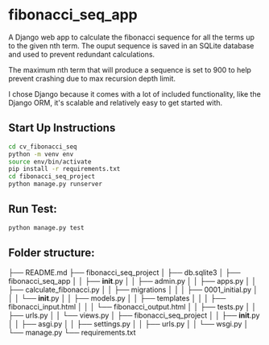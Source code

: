 # fibonacci_seq_app

A Django web app to calculate the fibonacci sequence for all the terms up to the given nth term. 
The ouput sequence is saved in an SQLite database and used to prevent redundant calculations. 

The maximum nth term that will produce a sequence is set to 900 to help prevent crashing due to max recursion depth limit. 

I chose Django because it comes with a lot of included functionality, like the Django ORM, it's scalable and relatively easy to get started with. 


## Start Up Instructions

```bash
cd cv_fibonacci_seq
python -m venv env
source env/bin/activate
pip install -r requirements.txt
cd fibonacci_seq_project
python manage.py runserver
```


## Run Test:
```bash
python manage.py test
```

## Folder structure:

├── README.md
├── fibonacci_seq_project
│   ├── db.sqlite3
│   ├── fibonacci_seq_app
│   │   ├── __init__.py
│   │   ├── admin.py
│   │   ├── apps.py
│   │   ├── calculate_fibonacci.py
│   │   ├── migrations
│   │   │   ├── 0001_initial.py
│   │   │   └── __init__.py
│   │   ├── models.py
│   │   ├── templates
│   │   │   ├── fibonacci_input.html
│   │   │   └── fibonacci_output.html
│   │   ├── tests.py
│   │   ├── urls.py
│   │   └── views.py
│   ├── fibonacci_seq_project
│   │   ├── __init__.py
│   │   ├── asgi.py
│   │   ├── settings.py
│   │   ├── urls.py
│   │   └── wsgi.py
│   └── manage.py
└── requirements.txt
